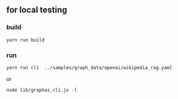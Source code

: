 ## for local testing

### build

```
yarn run build
```

### run

```
yarn run cli  ../samples/graph_data/openai/wikipedia_rag.yaml
```

or

```
node lib/graphai_cli.js -l
```
